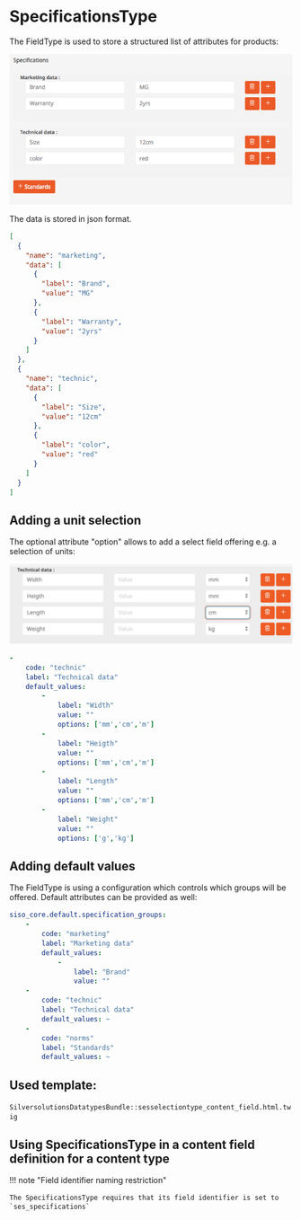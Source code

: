 # SpecificationsType

The FieldType is used to store a structured list of attributes for products:

![](../img/additional_ez_fieldtypes_10.png)

The data is stored in json format.

``` json
[
  {
    "name": "marketing",
    "data": [
      {
        "label": "Brand",
        "value": "MG"
      },
      {
        "label": "Warranty",
        "value": "2yrs"
      }
    ]
  },
  {
    "name": "technic",
    "data": [
      {
        "label": "Size",
        "value": "12cm"
      },
      {
        "label": "color",
        "value": "red"
      }
    ]
  }
]
```

## Adding a unit selection

The optional attribute "option" allows to add a select field offering e.g. a selection of units:

![](../img/additional_ez_fieldtypes_11.png)

``` yaml
-
    code: "technic"
    label: "Technical data"
    default_values:
        -
            label: "Width"
            value: ""
            options: ['mm','cm','m']
        -
            label: "Heigth"
            value: ""
            options: ['mm','cm','m']
        -
            label: "Length"
            value: ""
            options: ['mm','cm','m']
        -
            label: "Weight"
            value: ""
            options: ['g','kg']
```

## Adding default values

The FieldType is using a configuration which controls which groups will be offered. Default attributes can be provided as well:

``` yaml
siso_core.default.specification_groups:
    -
        code: "marketing"
        label: "Marketing data"
        default_values:
            -
                label: "Brand"
                value: ""
    -
        code: "technic"
        label: "Technical data"
        default_values: ~
    -
        code: "norms"
        label: "Standards"
        default_values: ~
```

## Used template:

`SilversolutionsDatatypesBundle::sesselectiontype_content_field.html.twig`

## Using SpecificationsType in a content field definition for a content type

!!! note "Field identifier naming restriction"

    The SpecificationsType requires that its field identifier is set to `ses_specifications`
